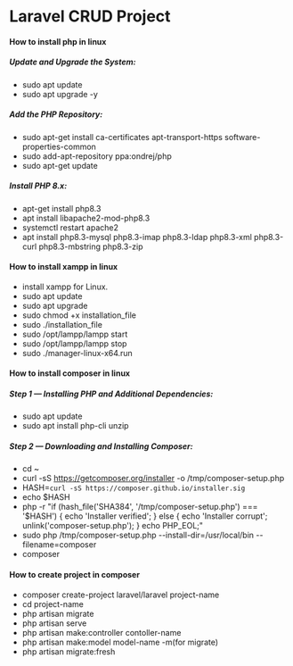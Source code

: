# Laravel CRUD Project

#### How to install php in linux

##### Update and Upgrade the System:

-   sudo apt update
-   sudo apt upgrade -y

##### Add the PHP Repository:

-   sudo apt-get install ca-certificates apt-transport-https software-properties-common
-   sudo add-apt-repository ppa:ondrej/php
-   sudo apt-get update

##### Install PHP 8.x:

-   apt-get install php8.3
-   apt install libapache2-mod-php8.3
-   systemctl restart apache2
-   apt install php8.3-mysql php8.3-imap php8.3-ldap php8.3-xml php8.3-curl php8.3-mbstring php8.3-zip

#### How to install xampp in linux

-   install xampp for Linux.
-   sudo apt update
-   sudo apt upgrade
-   sudo chmod +x installation_file
-   sudo ./installation_file
-   sudo /opt/lampp/lampp start
-   sudo /opt/lampp/lampp stop
-   sudo ./manager-linux-x64.run

#### How to install composer in linux

##### Step 1 — Installing PHP and Additional Dependencies:

-   sudo apt update
-   sudo apt install php-cli unzip

##### Step 2 — Downloading and Installing Composer:

-   cd ~
-   curl -sS https://getcomposer.org/installer -o /tmp/composer-setup.php
-   HASH=`curl -sS https://composer.github.io/installer.sig`
-   echo $HASH
-   php -r "if (hash_file('SHA384', '/tmp/composer-setup.php') === '$HASH') { echo 'Installer verified'; } else { echo 'Installer corrupt'; unlink('composer-setup.php'); } echo PHP_EOL;"
-   sudo php /tmp/composer-setup.php --install-dir=/usr/local/bin --filename=composer
-   composer

#### How to create project in composer

-   composer create-project laravel/laravel project-name
-   cd project-name
-   php artisan migrate
-   php artisan serve
-   php artisan make:controller contoller-name
-   php artisan make:model model-name -m(for migrate)
-   php artisan migrate:fresh
